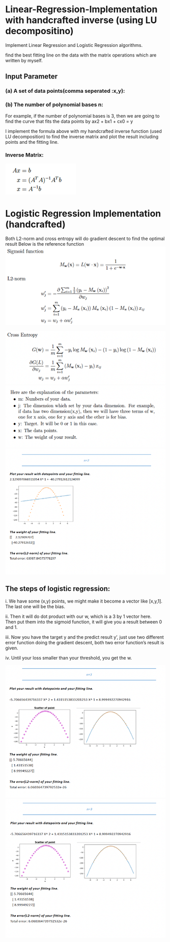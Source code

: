 # Linear-Regression-Implementation with handcrafted inverse (using LU decompositino)

Implement Linear Regression and Logistic Regression algorithms.

find the best fitting line on the data with the matrix operations which are written by myself.
## Input Parameter
### (a) A set of data points(comma seperated :x,y):

### (b) The number of polynomial bases n:
For example, if the number of polynomial bases is 3, then we are going to find
the curve that fits the data points by ax2 + bx1 + cx0 = y


I implement the formula above with my handcrafted inverse function (used LU decomposition) to find the inverse matrix and plot the result including points and the fitting line.
### Inverse Matrix:
![image](https://github.com/skyMei-J/Image/blob/main/linear%20regression/截圖%202021-09-04%20下午5.27.07.png)
# Logistic Regression Implementation (handcrafted)
Both L2-norm and cross entropy will do gradient descent to find the optimal result
Below is the reference function
![image](https://github.com/skyMei-J/Image/blob/main/linear%20regression/截圖%202021-09-04%20下午5.27.34.png)

![image](https://github.com/skyMei-J/Image/blob/main/linear%20regression/截圖%202021-09-04%20下午5.27.42.png)
![image](https://github.com/skyMei-J/Image/blob/main/linear%20regression/截圖%202021-09-04%20下午5.35.56.png)
![image](https://github.com/skyMei-J/Image/blob/main/linear%20regression/截圖%202021-09-04%20下午5.28.24.png)


## The steps of logistic regression:
i. We have some (x,y) points, we might make it become a vector like [x,y,1]. 
The last one will be the bias.  

ii. Then it will do dot product with our w, which is a 3 by 1 vector here.  
Then put them into the sigmoid function, it will give you a
result between 0 and 1.  

iii. Now you have the target y and the predict result y’, just use two different error function doing the gradient descent, both two error
function’s result is given.  

iv. Until your loss smaller than your threshold, you get the w.  


![image](https://github.com/skyMei-J/Image/blob/main/linear%20regression/截圖%202021-09-04%20下午5.28.16.png)
![image](https://github.com/skyMei-J/Image/blob/main/linear%20regression/截圖%202021-09-04%20下午5.28.31.png)
